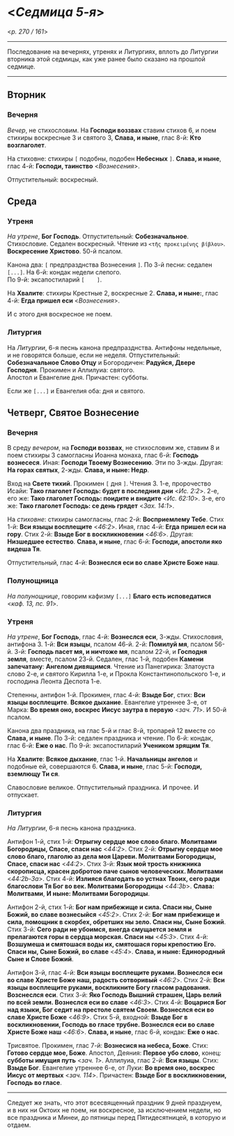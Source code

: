 
# <*Седмица 5-я*>

<*p. 270 / 161*>

---

Последование на вечернях, утренях и Литургиях, вплоть до Литургии вторника этой седмицы, 
как уже ранее было сказано на прошлой седмице. 

---

## Вторник

### Вечерня

*Вечер*, не стихословим. На **Господи воззвах** ставим стихов 6, и поем стихиры воскресные 3 
и святого 3, **Слава, и ныне**, глас 8-й: **Кто возглаголет**.  

На стиховне: стихиры `[` подобны, подобен **Небесных** `]`. **Слава, и ныне**, глас 4-й: 
**Господи, таинство** <*Вознесения*>.  

Отпустительный: воскресный. 

## Среда

### Утреня

*На утрене*, **Бог Господь**. Отпустительный: **Собезначальное**. 
Стихословие. Седален воскресный. Чтение из `<τῆς προκειμένης βίβλου>`. 
**Воскресение Христово**. 50-й псалом.  

Канона два: `[` предпразднства Вознесения `]`. 
По 3-й песни: седален `[...]`. 
На 6-й: кондак недели слепого.  
По 9-й: эксапостиларий `[    ]`.  

На **Хвалите**: стихиры Крестные 2, воскресные 2. **Слава, и ныне:**, глас 4-й: 
**Егда пришел еси** <*Вознесения*>.  

И с этого дня воскресное не поем. 

### Литургия

На *Литургии*, 6-я песнь канона предпразднства. Антифоны недельные, и не говорятся больше, 
если не неделя.
Отпустительный: **Собезначальное Слово Отцу** и Богородичен: **Радуйся, Двере Господня**. 
Прокимен и Аллилуиа: святого.   
Апостол и Евангелие дня. 
Причастен: субботы. 

Если же `[...]` и Евангелия оба: дня и святого.  

## Четверг, Святое Вознесение

### Вечерня

В среду *вечером*, на **Господи воззвах**, не стихословим же, ставим 8 и поем стихиры 3 самогласны 
Иоанна монаха, глас 6-й: **Господь вознесеся**. Иная: **Господи Твоему Вознесению**. Эти по 3-жды. 
Другая: **На горах святых**, 2-жды. **Слава, и ныне: Недр**.   

Вход на **Свете тихий**. Прокимен `[` дня `]`. Чтения 3. 
1-е, пророчество Исайи: **Тако глаголет Господь: будет в последния дни** <*Ис. 2:2*>. 
2-е, его же: **Тако глаголет Господь: поидите и внидите** <*Ис. 62:10*>.
3-е, его же: **Тако глаголет Господь: се день грядет** <*Зах. 14:1*>.

На *стиховне*: стихиры самогласны, глас 2-й: **Восприемлему Тебе**. 
Стих 1-й: **Вси языцы восплещите** <*46:2*>. Иная, глас 4-й: **Егда пришел еси на гору**. 
Стих 2-й: **Взыде Бог в воскликновении** <*46:6*>. Другая: **Низшедшее естество**. 
**Слава, и ныне**, глас 6-й: **Господи, апостоли яко видеша Тя**.  

Отпустительный, глас 4-й: **Вознеслся еси во славе Христе Боже наш**. 

### Полунощница

*На полунощнице*, говорим кафизму `[...]` **Благо есть исповедатися** <*каф. 13, пс. 91*>.

### Утреня

*На утрене*, **Бог Господь**, глас 4-й: **Вознеслся еси**, 3-жды. Стихословия, антифона 3. 
1-й: **Вси языцы**, псалом 46-й. 
2-й: **Помилуй мя**, псалом 56-й. 
3-й: **Господь пасет мя, и ничтоже мя**, псалом 22-й, и **Господня земля**, вместе, псалом 23-й. 
Седален, глас 1-й, подобен **Камени запечатану**: **Ангелом дивящимся**. Чтение из Панегирика: 
Златоуста слово 2-е, и святого Кирилла 1-е, и Прокла Константинопольского 1-е, и господина Леонта 
Деспота 1-е. 

Степенны, антифон 1-й. Прокимен, глас 4-й: **Взыде Бог**, стих: **Вси языцы восплещите**. 
**Всякое дыхание**. Евангелие утреннее 3-е, от Марка: **Во время оно, воскрес Иисус заутра в 
первую** <*зач. 71*>. И 50-й псалом. 

Канона два праздника, на глас 5-й и глас 8-й, тропарей 12 вместе со **Слава, и ныне**. 
По 3-й: седален праздника и чтение. 
По 6-й: кондак, глас 6-й: **Еже о нас**. 
По 9-й: эксапостиларий **Учеником зрящим Тя**. 

На **Хвалите**: **Всякое дыхание**, глас 1-й. **Начальницы ангелов** и подобные ей, совершаются 6. 
**Слава, и ныне**, глас 5-й: **Господи, вземлющу Ти ся**. 

Славословие великое. Отпустительный праздника. И прочее. И отпускает. 

### Литургия

*На Литургии*, 6-я песнь канона праздника. 

Антифон 1-й, стих 1-й: **Отрыгну сердце мое слово благо. Молитвами Богородицы, Спасе, спаси нас** <*44:2*>. 
Стих 2-й: **Отрыгну сердце мое слово благо, глаголю аз дела моя Цареви. Молитвами Богородицы, 
Спасе, спаси нас** <*44:2*>. 
Стих 3-й: **Язык мой трость книжника скорописца, красен добротою паче сынов человеческих. 
Молитвами** <*44:2b-3a*>.
Стих 4-й: **Излияся благодать во устнах Твоих, сего ради благослови Тя Бог во век. 
Молитвами Богородицы** <*44:3b*>.
**Слава: Молитвами**, **И ныне: Молитвами Богородицы**. 

Антифон 2-й, стих 1-й: **Бог нам прибежище и сила. Спаси ны, Сыне Божий, во славе вознесыйся** <*45:2*>. 
Стих 2-й: **Бог нам прибежище и сила, помощник в скорбех, обретших ны зело. Спаси ны, Сыне Божий**.  
Стих 3-й: **Сего ради не убоимся, внегда смущается земля и прелагаются горы в сердца морская. 
Спаси ны** <*45:3*>. 
Стих 4-й: **Возшумеша и смятошася воды их, смятошася горы крепостию Его. Спаси ны, 
Сыне Божий, во славе** <*45:4*>. 
**Слава, и ныне: Единородный Сыне и Слове Божий**. 

Антифон 3-й, глас 4-й: **Вси языцы восплещите руками. Вознеслся еси во славе Христе 
Боже наш, радость сотворивый** <*46:2*>. 
Стих 2-й: **Вси языцы восплещите руками, воскликните Богу гласом радования. Возснеслся еси**. 
Стих 3-й: **Яко Господь Вышний страшен, Царь велий по всей земли. Вознеслся еси во славе** <*46:3*>. 
Стих 4-й: **Воцарися Бог над языки, Бог седит на престоле святем Своем. Вознеслся еси 
во славе Христе Боже** <*46:9*>. 
Стих 5-й, входной: **Взыде Бог в воскликновении, Господь во гласе трубне. Вознеслся еси 
во славе Христе Боже наш** <*46:6*>.
**Слава, и ныне**, глас 6-й, кондак: **Еже о нас**. 

Трисвятое. Прокимен, глас 7-й: **Вознесися на небеса, Боже**. Стих: **Готово сердце мое, Боже**. 
Апостол, Деяния: **Первое убо слово**, конец: **субботы имущия путь** <*зач. 1*>. 
Аллилуиа, глас 2-й: **Вси языцы**. Стих: **Взыде Бог**. 
Евангелие утреннее 6-е, от Луки: **Во время оно, воскрес Иисус от мертвых** <*зач. 114*>.
Причастен: **Взыде Бог в воскликновении, Господь во гласе**. 

---

Следует же знать, что этот всесвященный праздник 9 дней празднуем, и в них ни Октоих не поем, 
ни воскресное, за исключением недели, но все праздника и Минеи, до пятницы перед Пятидесятницей, 
в которую и отдаем. 
